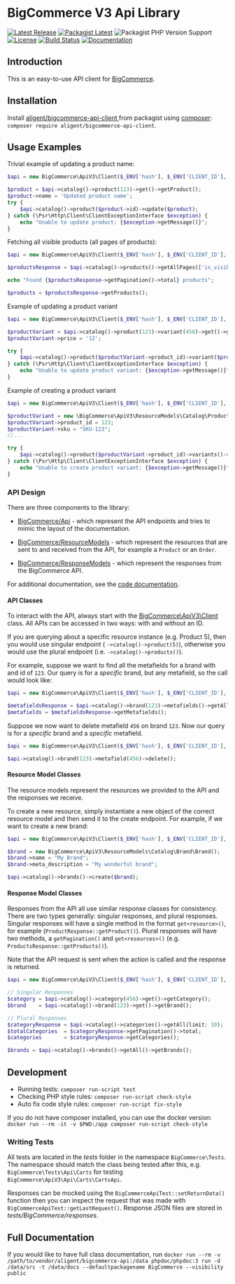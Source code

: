 # BigCommerce V3 Api Library

[![Latest Release](https://img.shields.io/github/v/release/aligent/bigcommerce-v3-api-php-client?sort=semver)](https://github.com/aligent/bigcommerce-v3-api-php-client/releases)
[![Packagist Latest](https://img.shields.io/packagist/v/aligent/bigcommerce-api-client)](https://packagist.org/packages/aligent/bigcommerce-api-client)
![Packagist PHP Version Support](https://img.shields.io/packagist/php-v/aligent/bigcommerce-api-client/dev-main)
[![License](https://img.shields.io/github/license/aligent/bigcommerce-v3-api-php-client)](https://github.com/aligent/bigcommerce-v3-api-php-client/blob/main/LICENSE.md)
[![Build Status](https://img.shields.io/github/workflow/status/aligent/bigcommerce-v3-api-php-client/Validate%20PHP%20dependancies%20and%20test)](https://github.com/aligent/bigcommerce-v3-api-php-client/actions/workflows/php.yml)
[![Documentation](https://img.shields.io/badge/docs-generated-success)](https://aligent.github.io/bigcommerce-v3-api-php-client/)
## Introduction

This is an easy-to-use API client for [BigCommerce](https://developer.bigcommerce.com/api-reference).

## Installation

Install [aligent/bigcommerce-api-client ](https://packagist.org/packages/aligent/bigcommerce-api-client) 
from packagist using [composer](https://getcomposer.org/): `composer require aligent/bigcommerce-api-client`.

## Usage Examples

Trivial example of updating a product name:

```php
$api = new BigCommerce\ApiV3\Client($_ENV['hash'], $_ENV['CLIENT_ID'], $_ENV['ACCESS_TOKEN']);

$product = $api->catalog()->product(123)->get()->getProduct();
$product->name = 'Updated product name';
try {
    $api->catalog()->product($product->id)->update($product);
} catch (\Psr\Http\Client\ClientExceptionInterface $exception) {
    echo "Unable to update product: {$exception->getMessage()}";
}
```

Fetching all visible products (all pages of products):

```php
$api = new BigCommerce\ApiV3\Client($_ENV['hash'], $_ENV['CLIENT_ID'], $_ENV['ACCESS_TOKEN']);

$productsResponse = $api->catalog()->products()->getAllPages(['is_visible' => true]);

echo "Found {$productsResponse->getPagination()->total} products";

$products = $productsResponse->getProducts();
```

Example of updating a product variant

```php
$api = new BigCommerce\ApiV3\Client($_ENV['hash'], $_ENV['CLIENT_ID'], $_ENV['ACCESS_TOKEN']);

$productVariant = $api->catalog()->product(123)->variant(456)->get()->getProductVariant();
$productVariant->price = '12';

try {
    $api->catalog()->product($productVariant->product_id)->variant($productVariant->id)->update($productVariant);
} catch (\Psr\Http\Client\ClientExceptionInterface $exception) {
    echo "Unable to update product variant: {$exception->getMessage()}";
}
```

Example of creating a product variant

```php
$api = new BigCommerce\ApiV3\Client($_ENV['hash'], $_ENV['CLIENT_ID'], $_ENV['ACCESS_TOKEN']);

$productVariant = new \BigCommerce\ApiV3\ResourceModels\Catalog\Product\ProductVariant();
$productVariant->product_id = 123;
$productVariant->sku = "SKU-123";
//...

try {
    $api->catalog()->product($productVariant->product_id)->variants()->create($productVariant);
} catch (\Psr\Http\Client\ClientExceptionInterface $exception) {
    echo "Unable to create product variant: {$exception->getMessage()}";
}
```

### API Design

There are three components to the library:

- [BigCommerce/Api](./src/BigCommerce/Api) - which represent the API endpoints and tries to mimic the layout of the 
  documentation.
  
- [BigCommerce/ResourceModels](./src/BigCommerce/ResourceModels) - which represent the resources that are sent to and 
  received from the API, for example a `Product` or an `Order`.
  
- [BigCommerce/ResponseModels](./src/BigCommerce/ResponseModels) - which represent the responses from the BigCommerce 
  API.
  
For additional documentation, see the [code documentation](https://aligent.github.io/bigcommerce-v3-api-php-client/).
  
#### API Classes

To interact with the API, always start with the [BigCommerce\ApiV3\Client](./src/BigCommerce/Client.php) class. All APIs
can be accessed in two ways: with and without an ID.

If you are querying about a specific resource instance (e.g. Product 5), then you would use singular endpoint (
`->catalog()->product(5)`), otherwise you would use the plural endpoint (i.e. `->catalog()->products()`). 

For example, suppose we want to find all the metafields for a brand with and id of `123`. Our query is for a _specific_
brand, but any metafield, so the call would look like:

```php
$api = new BigCommerce\ApiV3\Client($_ENV['hash'], $_ENV['CLIENT_ID'], $_ENV['ACCESS_TOKEN']);

$metafieldsResponse = $api->catalog()->brand(123)->metafields()->getAll();
$metafields = $metafieldsResponse->getMetafields();
```

Suppose we now want to delete metafield `456` on brand `123`. Now our query is for a _specific_ brand and a _specific_ 
metafield.

```php
$api = new BigCommerce\ApiV3\Client($_ENV['hash'], $_ENV['CLIENT_ID'], $_ENV['ACCESS_TOKEN']);

$api->catalog()->brand(123)->metafield(456)->delete();
```

#### Resource Model Classes

The resource models represent the resources we provided to the API and the responses we receive.

To create a new resource, simply instantiate a new object of the correct resource model and then send it to the create
endpoint. For example, if we want to create a new brand:

```php
$api = new BigCommerce\ApiV3\Client($_ENV['hash'], $_ENV['CLIENT_ID'], $_ENV['ACCESS_TOKEN']);

$brand = new BigCommerce\ApiV3\ResourceModels\Catalog\Brand\Brand();
$brand->name = "My Brand";
$brand->meta_description = "My wonderful brand";

$api->catalog()->brands()->create($brand);
```

#### Response Model Classes

Responses from the API all use similar response classes for consistency. There are two types generally: singular responses, 
and plural responses. Singular responses will have a single method in the format `get<resource>()`,
for example (`ProductResponse::getProduct()`). Plural responses will have two methods, a `getPagination()`
 and `get<resources>()` (e.g. `ProductsResponse::getProducts()`).

Note that the API request is sent when the action is called and the response
is returned.

```php
$api = new BigCommerce\ApiV3\Client($_ENV['hash'], $_ENV['CLIENT_ID'], $_ENV['ACCESS_TOKEN']);

// Singular Responses
$category = $api->catalog()->category(456)->get()->getCategory();
$brand    = $api->catalog()->brand(123)->get()->getBrand(); 

// Plural Responses
$categoryResponse = $api->catalog()->categories()->getAll(limit: 10);
$totalCategories  = $categoryResponse->getPagination()->total;
$categories       = $categoryResponse->getCategories();

$brands = $api->catalog()->brands()->getAll()->getBrands();
```

## Development

- Running tests: `composer run-script test`
- Checking PHP style rules: `composer run-script check-style`
- Auto fix code style rules: `composer run-script fix-style`

If you do not have composer installed, you can use the docker version: `docker run --rm -it -v $PWD:/app composer run-script check-style`

### Writing Tests

All tests are located in the _tests_ folder in the namespace `BigCommerce\Tests`. The namespace should match the class
being tested after this, e.g. `BigCommerce\Tests\Api\Carts` for testing `BigCommerce\ApiV3\Api\Carts\CartsApi`.

Responses can be mocked using the  `BigCommerceApiTest::setReturnData()` function then you can inspect the request that
was made with `BigCommerceApiTest::getLastRequest()`. Response JSON files are stored in _tests/BigCommerce/responses_.

## Full Documentation

If you would like to have full class documentation, run 
`docker run --rm -v /path/to/vendor/aligent/bigcommerce-api:/data phpdoc/phpdoc:3 run -d /data/src -t /data/docs --defaultpackagename BigCommerce --visibility public`
